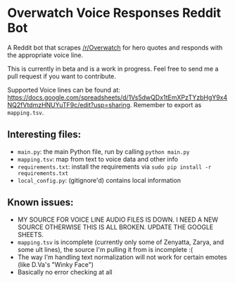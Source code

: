 # Overwatch Voice Responses Reddit Bot

A Reddit bot that scrapes [/r/Overwatch](http://reddit.com/r/overwatch) for hero quotes and responds with the appropriate voice line.

This is currently in beta and is a work in progress. Feel free to send me a pull request if you want to contribute.

Supported Voice lines can be found at: https://docs.google.com/spreadsheets/d/1Vs5dwQDx1tEmXPzTYzbHgY9x4NQ2fVtdmzHNUYuTF9c/edit?usp=sharing. Remember to export as `mapping.tsv`.

## Interesting files:

* `main.py`: the main Python file, run by calling `python main.py`
* `mapping.tsv`: map from text to voice data and other info
* `requirements.txt`: install the requirements via `sudo pip install -r requirements.txt`
* `local_config.py`: (gitignore'd) contains local information

## Known issues:

* MY SOURCE FOR VOICE LINE AUDIO FILES IS DOWN. I NEED A NEW SOURCE OTHERWISE THIS IS ALL BROKEN. UPDATE THE GOOGLE SHEETS.
* `mapping.tsv` is incomplete (currently only some of Zenyatta, Zarya, and some ult lines), the source I'm pulling it from is incomplete :(
* The way I'm handling text normalization will not work for certain emotes (like D.Va's "Winky Face")
* Basically no error checking at all

